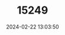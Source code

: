 ---
title: "15249"
category: "Oligoryzomys griseolus"
draft: false
date: 2024-02-22 13:03:50
languages:
  English: ["Grayish Pygmy Rice Rat"]
---